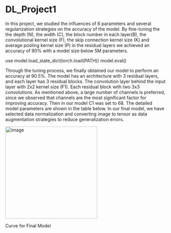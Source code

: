 # DL_Project1
In this project, we studied the influences of 6 parameters and several regularization strategies on the accuracy of the model. By fine-tuning the the depth (N), the width (C), the block number in each layer(B), the convolutional kernel size (F), the skip connection kernel size (K) and average pooling kernel size (P) in the residual layers we achieved an accuracy of 90% with a model size below 5M parameters.

use model.load_state_dict(torch.load(PATH))
model.eval()

Through the tuning process, we finally obtained our model to perform an accuracy at 90.5%. The model has an architecture with 3 residual layers, and each layer has 3 residual blocks. The convolution layer behind the input layer with 2x2 kernel size (F1). Each residual block with two 3x3 convolutions. As mentioned above, a large number of channels is preferred, since we observed that channels are the most significant factor for improving accuracy. Then in our model C1 was set to 68. The detailed model parameters are shown in the table below. 
In our final model, we have selected data normalization and converting image to tensor as data augmentation strategies to reduce generalization errors. 

<img width="288" alt="image" src="https://user-images.githubusercontent.com/95495325/160050951-0966cc2d-ee00-46c5-adbe-1682b1526093.png">

Curve for Final Model

